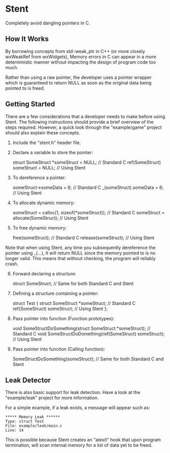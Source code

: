 Stent
=====
Completely avoid dangling pointers in C.

How It Works
------------
By borrowing concepts from std::weak_ptr in C++ (or more closely
wxWeakRef from wxWidgets), Memory errors in C can appear in a more
deterministic manner without impacting the design of program code
too much.

Rather than using a raw pointer, the developer uses a pointer wrapper
which is guaranteed to return NULL as soon as the original data
being pointed to is freed.

Getting Started
---------------
There are a few considerations that a developer needs to make before
using Stent. The following instructions should provide a brief overview
of the steps required. However, a quick look through the "example/game"
project should also explain these concepts.

1) Include the "stent.h" header file.

2) Declare a variable to store the pointer:

    struct SomeStruct *someStruct = NULL;  // Standard C
    ref(SomeStruct) someStruct = NULL;     // Using Stent

3) To dereference a pointer:

    someStruct->someData = 6;    // Standard C
    _(someStruct).someData = 6;  // Using Stent

4) To allocate dynamic memory:

    someStruct = calloc(1, sizeof(*someStruct));  // Standard C
    someStruct = allocate(SomeStruct);            // Using Stent

5) To free dynamic memory:

    free(someStruct);     // Standard C
    release(someStruct);  // Using Stent

Note that when using Stent, any time you subsequently dereference
the pointer using _(...), it will return NULL since the memory pointed
to is no longer valid. This means that without checking, the program
will reliably crash.

6) Forward declaring a structure:

    struct SomeStruct;  // Same for both Standard C and Stent

7) Defining a structure containing a pointer:

    struct Test
    {
      struct SomeStruct *someStruct;  // Standard C
      ref(SomeStruct) someStruct;     // Using Stent
    };

8) Pass pointer into function (Function prototypes):

    void SomeStructDoSomething(struct SomeStruct *someStruct);  // Standard C
    void SomeStructDoDomething(ref(SomeStruct) someStruct);     // Using Stent

9) Pass pointer into function (Calling function):

    SomeStructDoSomething(someStruct);  // Same for both Standard C and Stent

Leak Detector
-------------
There is also basic support for leak detection. Have a look at the
"example/leak" project for more information.

For a simple example, if a leak exists, a message will appear such as:

    ***** Memory Leak ******
    Type: struct Test
    File: example/leak/main.c
    Line: 14

This is possible because Stent creates an "atexit" hook that upon
program termination, will scan internal memory for a list of data
yet to be freed.

